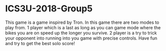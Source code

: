 # ICS3U-2018-Group5
This game is a game inspired by Tron. In this game there are two modes to play from. 1 player which is a last as long as you can game mode where the bikes you are on speed up the longer you survive. 2 player is a try to trick your opponent into running into you game with precise controls. Have fun and try to get the best solo score!
